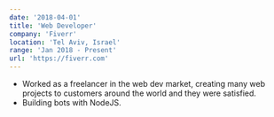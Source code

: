 ```yaml
---
date: '2018-04-01'
title: 'Web Developer'
company: 'Fiverr'
location: 'Tel Aviv, Israel'
range: 'Jan 2018 - Present'
url: 'https://fiverr.com'
---
```


- Worked as a freelancer in the web dev market, creating many web projects to customers around the world and they were satisfied.
- Building bots with NodeJS.
